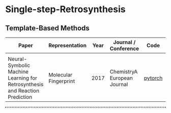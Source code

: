 # Single-step-Retrosynthesis
## Template-Based Methods

| Paper                                                               | Representation | Year | Journal / Conference | Code | Architecture/ Algorithm | Model | **50K_TopK = 1** | **TopK = 3** | **TopK = 5** | **MIT_TopK = 1** | **TopK = 3** | **TopK = 5** | **Full_TopK = 1** | **TopK = 3** | **TopK = 5** |
| ------------------------------------------------------------------------------------------------------------- | -------------------------------- | --------------------------------------- | --------------------------- | ------------------------- | --- | --- | --- | --- | --- |--- | --- | --- |--- | --- | --- |
| <img width=200/>                                      |  | | |  |  |  |  |  | | | | |  | | |
| Neural-Symbolic Machine Learning for Retrosynthesis and Reaction Prediction| Molecular Fingerprint | 2017 | ChemistryA European Journal | [pytorch](https://github.com/linminhtoo/neuralsym)                    |
<hr style="background: transparent; border: 0.5px dashed;"/>
